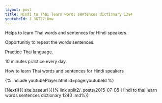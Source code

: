 ```yaml
---
layout: post
title: Hindi to Thai learn words sentences dictionary 1394 
youtubeId: J_8GT27iUmw
---
```

 
 
Helps to learn Thai words and sentences for Hindi speakers.

Opportunitiy to repeat the words sentences. 

Practice Thai language. 
 
10 minutes practice every day. 
 
How to learn Thai words and sentences for Hindi speakers 
 
{% include youtubePlayer.html id=page.youtubeId %}
 
 
[Next]({{ site.baseurl }}{% link  split2/_posts/2015-07-05-Hindi to thai learn words sentences dictionary 1240 .md%})
 
